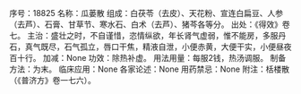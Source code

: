 序号：18825
名称：瓜蒌散
组成：白茯苓（去皮）、天花粉、宣连白扁豆、人参（去芦）、石膏、甘草节、寒水石、白术（去芦）、猪芩各等分。
出处：《得效》卷七。
主治：盛壮之时，不自谨惜，恣情纵欲，年长肾气虚弱，惟不能房，多服丹石，真气既尽，石气孤立，唇口干焦，精液自泄，小便赤黄，大便干实，小便昼夜百十行。
加减：None
功效：除热补虚。
用法用量：每服2钱，热汤调服。
制备方法：为末。
临床应用：None
各家论述：None
用药禁忌：None
附注：栝楼散（《普济方》卷一七六）。
